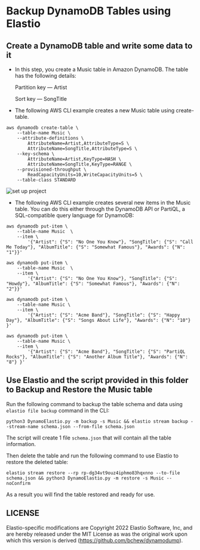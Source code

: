 # Backup DynamoDB Tables using Elastio

## Create a DynamoDB table and write some data to it

- In this step, you create a Music table in Amazon DynamoDB. The table has the following details:

    Partition key — Artist

    Sort key — SongTitle

- The following AWS CLI example creates a new Music table using create-table.

```
aws dynamodb create-table \
    --table-name Music \
    --attribute-definitions \
        AttributeName=Artist,AttributeType=S \
        AttributeName=SongTitle,AttributeType=S \
    --key-schema \
        AttributeName=Artist,KeyType=HASH \
        AttributeName=SongTitle,KeyType=RANGE \
    --provisioned-throughput \
        ReadCapacityUnits=10,WriteCapacityUnits=5 \
    --table-class STANDARD
```
![set up project](https://i.postimg.cc/MGnM0nrv/1111.png)

- The following AWS CLI example creates several new items in the Music table. You can do this either through the DynamoDB API or PartiQL, a SQL-compatible query language for DynamoDB:
```
aws dynamodb put-item \
    --table-name Music  \
    --item \
        '{"Artist": {"S": "No One You Know"}, "SongTitle": {"S": "Call Me Today"}, "AlbumTitle": {"S": "Somewhat Famous"}, "Awards": {"N": "1"}}'

aws dynamodb put-item \
    --table-name Music  \
    --item \
        '{"Artist": {"S": "No One You Know"}, "SongTitle": {"S": "Howdy"}, "AlbumTitle": {"S": "Somewhat Famous"}, "Awards": {"N": "2"}}'

aws dynamodb put-item \
    --table-name Music \
    --item \
        '{"Artist": {"S": "Acme Band"}, "SongTitle": {"S": "Happy Day"}, "AlbumTitle": {"S": "Songs About Life"}, "Awards": {"N": "10"} }'

aws dynamodb put-item \
    --table-name Music \
    --item \
        '{"Artist": {"S": "Acme Band"}, "SongTitle": {"S": "PartiQL Rocks"}, "AlbumTitle": {"S": "Another Album Title"}, "Awards": {"N": "8"} }'
```


## Use Elastio and the script provided in this folder to Backup and Restore the Music table

Run the following command to backup the table schema and data using `elastio file backup` command in the CLI:

```
python3 DynamoElastio.py -m backup -s Music && elastio stream backup --stream-name schema.json --from-file schema.json
```

The script will create 1 file `schema.json` that will contain all the table information.

Then delete the table and run the following command to use Elastio to restore the deleted table:

```
elastio stream restore --rp rp-dg34vt9ouz4iphmo83hqxnno --to-file schema.json && python3 DynamoElastio.py -m restore -s Music --noConfirm
```

As a result you will find the table restored and ready for use.



## LICENSE

Elastio-specific modifications are Copyright 2022 Elastio Software, Inc, and are hereby released under the MIT License as was the original work upon which this version is derived (https://github.com/bchew/dynamodump).
